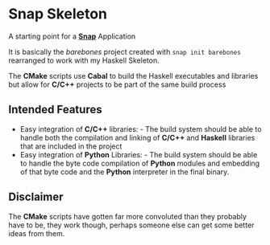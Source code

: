 # Snap Skeleton

A starting point for a [**Snap**](http://snapframework.com/ "Snap: A Web Framework For Haskell") Application

It is basically the *barebones* project created with `snap init barebones` rearranged to work with my Haskell Skeleton.

The **CMake** scripts use **Cabal** to build the Haskell executables and libraries but allow for **C/C++** projects to be part of the same build process

## Intended Features

-    Easy integration of **C/C++** libraries:
    -    The build system should be able to handle both the compilation and linking of **C/C++** and **Haskell** libraries that are included in the project
-    Easy integration of **Python** Libraries:
    -    The build system should be able to handle the byte code compilation of **Python** modules and embedding of that byte code and the **Python** interpreter in the final binary.

## Disclaimer

The **CMake** scripts have gotten far more convoluted than they probably have to be, they work though, perhaps someone else can get some better ideas from them.
